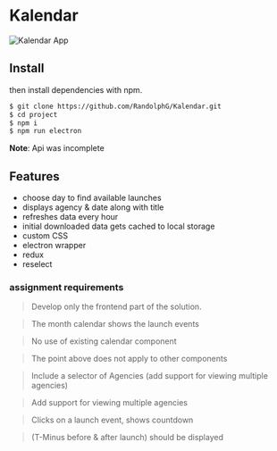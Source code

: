 # Kalendar


![Kalendar App](https://github.com/RandolphG/Kalendar/blob/master/public/_calendar06.gif?raw=true)


## Install


 then install dependencies with npm.

```bash
$ git clone https://github.com/RandolphG/Kalendar.git
$ cd project
$ npm i
$ npm run electron 
```
**Note**: Api was incomplete 


## Features
- choose day to find available launches 
- displays agency & date along with title 
- refreshes data every hour
- initial downloaded data gets cached to local storage
- custom CSS
- electron wrapper
- redux
- reselect

### assignment requirements

> Develop only the frontend part of the solution.

> The month calendar shows the launch events

> No use of existing calendar component

> The point above does not apply to other components

> Include  a selector of Agencies (add support for viewing multiple agencies)
 
> Add support for viewing multiple agencies

> Clicks on a launch event, shows  countdown 

> (T-Minus before & after launch) should be displayed 
